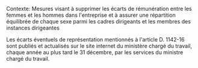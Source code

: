 Contexte: Mesures visant à supprimer les écarts de rémunération entre les femmes et les hommes dans l'entreprise et à assurer une répartition équilibrée de chaque sexe parmi les cadres dirigeants et les membres des instances dirigeantes

Les écarts éventuels de représentation mentionnés à l'article D. 1142-16 sont publiés et actualisés sur le site internet du ministère chargé du travail, chaque année au plus tard le 31 décembre, par les services du ministre chargé du travail.